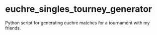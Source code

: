 # euchre_singles_tourney_generator
Python script for generating euchre matches for a tournament with my friends.
